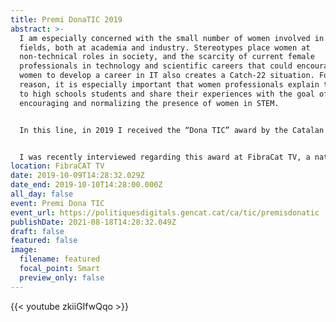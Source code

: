 ```yaml
---
title: Premi DonaTIC 2019
abstract: >-
  I am especially concerned with the small number of women involved in STEM
  fields, both at academia and industry. Stereotypes place women at
  non-technical roles in society, and the scarcity of current female
  professionals in technology and scientific careers that could encourage young
  women to develop a career in IT also creates a Catch-22 situation. For this
  reason, it is especially important that women professionals explain their work
  to high schools students and share their experiences with the goal of
  encouraging and normalizing the presence of women in STEM.


  In this line, in 2019 I received the “Dona TIC” award by the Catalan government to women in STEM fields. The goal of this award is to recognize and promote the fundamental role of women in the professional, business and academic world of new technologies, and to provide new female role models to young women in order to encourage them to develop their careers in STEM disciplines (science, technology, engineering and mathematics).


  I was recently interviewed regarding this award at FibraCat TV, a national Catalan TV channel promoting the role of women in technology: 
location: FibraCAT TV
date: 2019-10-09T14:28:32.029Z
date_end: 2019-10-10T14:28:00.000Z
all_day: false
event: Premi Dona TIC
event_url: https://politiquesdigitals.gencat.cat/ca/tic/premisdonatic
publishDate: 2021-08-18T14:28:32.049Z
draft: false
featured: false
image:
  filename: featured
  focal_point: Smart
  preview_only: false
---
```

{{< youtube zkiiGIfwQqo >}}